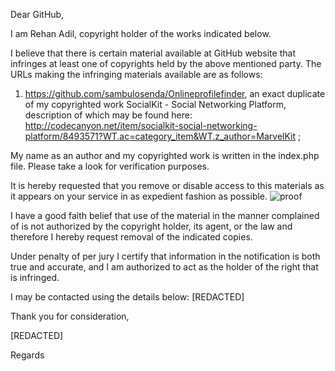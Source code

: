 

Dear GitHub,

I am Rehan Adil, copyright holder of the works indicated below.

I believe that there is certain material available at GitHub website that
infringes at least one of copyrights held by the above mentioned party. The
URLs making the infringing materials available are as follows:

1. https://github.com/sambulosenda/Onlineprofilefinder, an exact duplicate
of my copyrighted work SocialKit - Social Networking Platform, description
of which may be found here:
http://codecanyon.net/item/socialkit-social-networking-platform/8493571?WT.ac=category_item&WT.z_author=MarvelKit
;

My name as an author and my copyrighted work is written in the index.php
file. Please take a look for verification purposes.

It is hereby requested that you remove or disable access to this materials
as it appears on your service in as expedient fashion as possible.
![proof](
https://cloud.githubusercontent.com/assets/4135702/6640235/267f8f6e-c9c0-11e4-92fc-a1ccc44f3d3e.png
)

I have a good faith belief that use of the material in the manner
complained of is not authorized by the copyright holder, its agent, or the
law and therefore I hereby request removal of the indicated copies.

Under penalty of per jury I certify that information in the notification is
both true and accurate, and I am authorized to act as the holder of the
right that is infringed.

I may be contacted using the details below: [REDACTED]

Thank you for consideration,

[REDACTED]

Regards
